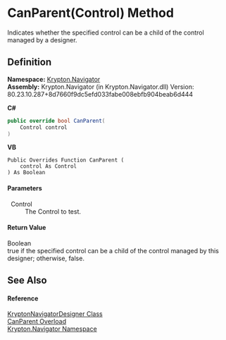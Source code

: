 # CanParent(Control) Method


Indicates whether the specified control can be a child of the control managed by a designer.



## Definition
**Namespace:** <a href="a21ac074-d119-3dc6-bd1c-d3a12c0128bc.md">Krypton.Navigator</a>  
**Assembly:** Krypton.Navigator (in Krypton.Navigator.dll) Version: 80.23.10.287+8d7660f9dc5efd033fabe008ebfb904beab6d444

**C#**
``` C#
public override bool CanParent(
	Control control
)
```
**VB**
``` VB
Public Overrides Function CanParent ( 
	control As Control
) As Boolean
```



#### Parameters
<dl><dt>  Control</dt><dd>The Control to test.</dd></dl>

#### Return Value
Boolean  
true if the specified control can be a child of the control managed by this designer; otherwise, false.

## See Also


#### Reference
<a href="b6d360d2-1f72-be86-7025-a1560a1afbb2.md">KryptonNavigatorDesigner Class</a>  
<a href="85736ee2-9d87-6287-ebed-50cb4b729954.md">CanParent Overload</a>  
<a href="a21ac074-d119-3dc6-bd1c-d3a12c0128bc.md">Krypton.Navigator Namespace</a>  

